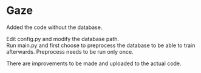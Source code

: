 # Gaze

Added the code without the database.  
  
Edit config.py and modify the database path.  
Run main.py and first choose to preprocess the database to be able to train afterwards. Preprocess needs to be run only once.
  
There are improvements to be made and uploaded to the actual code.
